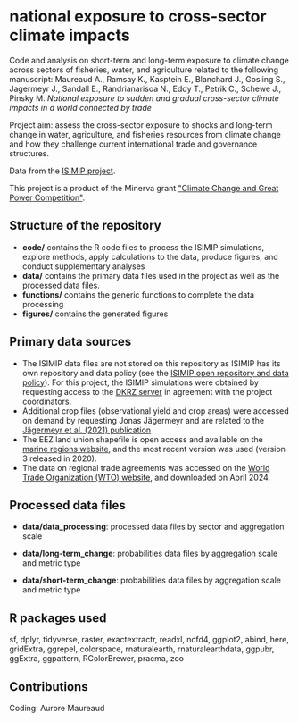 # national exposure to cross-sector climate impacts

Code and analysis on short-term and long-term exposure to climate change across sectors of fisheries, water, and agriculture related to the following manuscript: 
Maureaud A., Ramsay K., Kasptein E., Blanchard J., Gosling S., Jagermeyr J., Sandall E., Randrianarisoa N., Eddy T., Petrik C., Schewe J., Pinsky M. *National exposure to sudden and gradual cross-sector climate impacts in a world connected by trade*

Project aim: assess the cross-sector exposure to shocks and long-term change in water, agriculture, and fisheries resources from climate change and how they challenge current international trade and governance structures.

Data from the [ISIMIP project](https://www.isimip.org).

This project is a product of the Minerva grant ["Climate Change and Great Power Competition"](https://minerva.defense.gov/Research/Funded-Projects/Article/2957063/climate-change-and-great-power-competition/).

## Structure of the repository

-   **code/** contains the R code files to process the ISIMIP simulations, explore methods, apply calculations to the data, produce figures, and conduct supplementary analyses
-   **data/** contains the primary data files used in the project as well as the processed data files.
-   **functions/** contains the generic functions to complete the data processing
-   **figures/** contains the generated figures

## Primary data sources

-   The ISIMIP data files are not stored on this repository as ISIMIP has its own repository and data policy (see the [ISIMIP open repository and data policy](https://www.isimip.org/gettingstarted/data-access/)). For this project, the ISIMIP simulations were obtained by requesting access to the [DKRZ server](https://www.isimip.org/dashboard/accessing-isimip-data-dkrz-server/) in agreement with the project coordinators. 
-   Additional crop files (observational yield and crop areas) were accessed on demand by requesting Jonas Jägermeyr and are related to the [Jägermeyr et al. (2021) publication](https://doi.org/10.1038/s43016-021-00400-y)
-   The EEZ land union shapefile is open access and available on the [marine regions website](https://www.marineregions.org/downloads.php), and the most recent version was used (version 3 released in 2020).
-   The data on regional trade agreements was accessed on the [World Trade Organization (WTO) website](https://www.wto.org/english/tratop_e/region_e/region_e.htm), and downloaded on April 2024.

## Processed data files

-   **data/data_processing**: processed data files by sector and aggregation scale

-   **data/long-term_change**: probabilities data files by aggregation scale and metric type

-   **data/short-term_change**: probabilities data files by aggregation scale and metric type

## R packages used

sf, dplyr, tidyverse, raster, exactextractr, readxl, ncfd4, ggplot2, abind, here,
gridExtra, ggrepel, colorspace, rnaturalearth, rnaturalearthdata, ggpubr, ggExtra,
ggpattern, RColorBrewer, pracma, zoo

## Contributions

Coding: Aurore Maureaud
